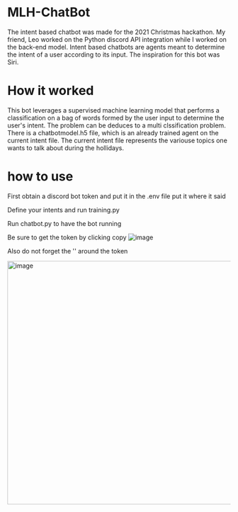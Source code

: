 # MLH-ChatBot
The intent based chatbot was made for the 2021 Christmas hackathon. My friend, Leo worked on the Python discord API integration while I worked on the back-end model. Intent based chatbots are agents meant to determine the intent of a user according to its input. The inspiration for this bot was Siri.


# How it worked
This bot leverages a supervised machine learning model that performs a classification on a bag of words formed by the user input to determine the user's intent. The problem can be deduces to a multi clssification problem.
There is a chatbotmodel.h5 file, which is an already trained agent on the current intent file. The current intent file represents the variouse topics one wants to talk about during the hollidays. 
# how to use

First obtain a discord bot token and put it in the .env file put it where it said <Your bot token>

Define your intents and run training.py

Run chatbot.py to have the bot running
  
 Be sure to get the token by clicking copy
![image](https://user-images.githubusercontent.com/34801810/148580601-a3414f86-9588-41a7-8779-98849e6135d3.png)

  Also do not forget the '' around the token
  
  <img width="550" alt="image" src="https://user-images.githubusercontent.com/34801810/148580982-74040ea5-9474-4c18-9bfe-8d7b2f9cec6e.png">
